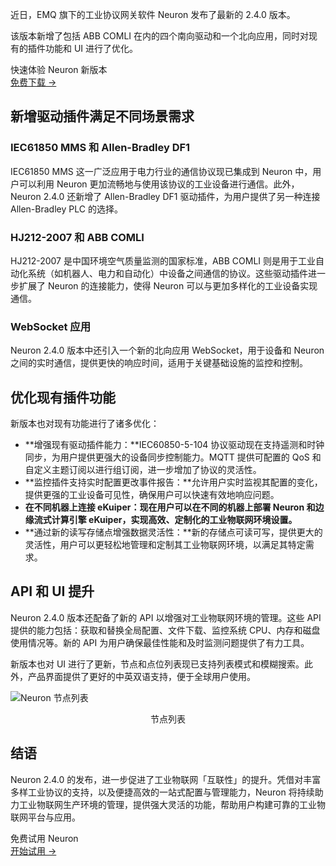近日，EMQ 旗下的工业协议网关软件 Neuron 发布了最新的 2.4.0 版本。

该版本新增了包括 ABB COMLI 在内的四个南向驱动和一个北向应用，同时对现有的插件功能和 UI 进行了优化。

<section class="promotion">
    <div>
        快速体验 Neuron 新版本
    </div>
    <a href="https://www.emqx.com/zh/try?product=neuron" class="button is-gradient px-5">免费下载 →</a>
</section>

## 新增驱动插件满足不同场景需求

### IEC61850 MMS 和 Allen-Bradley DF1

IEC61850 MMS 这一广泛应用于电力行业的通信协议现已集成到 Neuron 中，用户可以利用 Neuron 更加流畅地与使用该协议的工业设备进行通信。此外，Neuron 2.4.0 还新增了 Allen-Bradley DF1 驱动插件，为用户提供了另一种连接 Allen-Bradley PLC 的选择。

### HJ212-2007 和 ABB COMLI

HJ212-2007 是中国环境空气质量监测的国家标准，ABB COMLI 则是用于工业自动化系统（如机器人、电力和自动化）中设备之间通信的协议。这些驱动插件进一步扩展了 Neuron 的连接能力，使得 Neuron 可以与更加多样化的工业设备实现通信。

### WebSocket 应用

Neuron 2.4.0 版本中还引入一个新的北向应用 WebSocket，用于设备和 Neuron 之间的实时通信，提供更快的响应时间，适用于关键基础设施的监控和控制。

## 优化现有插件功能

新版本也对现有功能进行了诸多优化：

- **增强现有驱动插件能力：**IEC60850-5-104 协议驱动现在支持遥测和时钟同步，为用户提供更强大的设备同步控制能力。MQTT 提供可配置的 QoS 和自定义主题订阅以进行组订阅，进一步增加了协议的灵活性。
- **监控插件支持实时配置更改事件报告：**允许用户实时监视其配置的变化，提供更强的工业设备可见性，确保用户可以快速有效地响应问题。
- **在不同机器上连接 eKuiper：**现在用户可以在不同的机器上部署 Neuron 和边缘流式计算引擎 eKuiper，实现高效、定制化的工业物联网环境设置**。**
- **通过新的读写存储点增强数据灵活性：**新的存储点可读可写，提供更大的灵活性，用户可以更轻松地管理和定制其工业物联网环境，以满足其特定需求。

## API 和 UI 提升

Neuron 2.4.0 版本还配备了新的 API 以增强对工业物联网环境的管理。这些 API 提供的能力包括：获取和替换全局配置、文件下载、监控系统 CPU、内存和磁盘使用情况等。新的 API 为用户确保最佳性能和及时监测问题提供了有力工具。

新版本也对 UI 进行了更新，节点和点位列表现已支持列表模式和模糊搜索。此外，产品界面提供了更好的中英双语支持，便于全球用户使用。

![Neuron 节点列表](https://assets.emqx.com/images/59b8bb541f6d9643fdd69b02fd957f71.png)

<center>节点列表</center>

## 结语

Neuron 2.4.0 的发布，进一步促进了工业物联网「互联性」的提升。凭借对丰富多样工业协议的支持，以及便捷高效的一站式配置与管理能力，Neuron 将持续助力工业物联网生产环境的管理，提供强大灵活的功能，帮助用户构建可靠的工业物联网平台与应用。



<section class="promotion">
    <div>
        免费试用 Neuron
    </div>
    <a href="https://www.emqx.com/zh/try?product=neuron" class="button is-gradient px-5">开始试用 →</a>
</section>
